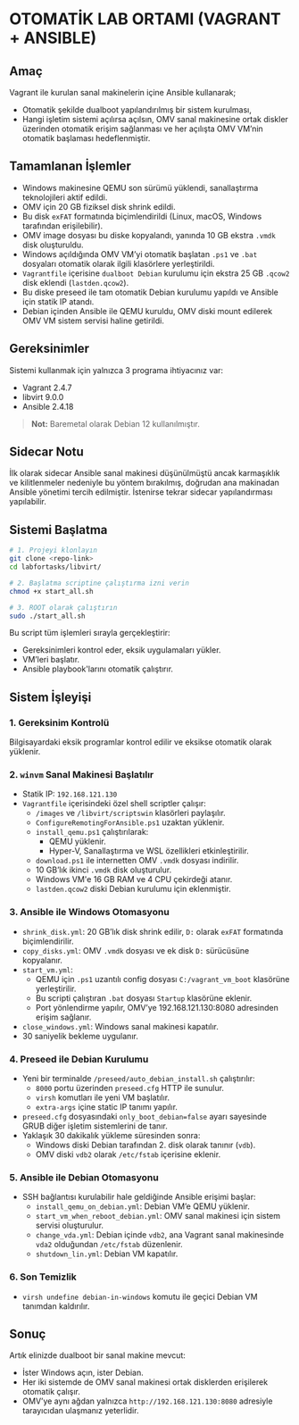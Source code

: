 # OTOMATİK LAB ORTAMI (VAGRANT + ANSIBLE)

## Amaç

Vagrant ile kurulan sanal makinelerin içine Ansible kullanarak;

- Otomatik şekilde dualboot yapılandırılmış bir sistem kurulması,
- Hangi işletim sistemi açılırsa açılsın, OMV sanal makinesine ortak diskler üzerinden otomatik erişim sağlanması ve her açılışta OMV VM’nin otomatik başlaması hedeflenmiştir.

## Tamamlanan İşlemler

- Windows makinesine QEMU son sürümü yüklendi, sanallaştırma teknolojileri aktif edildi.
- OMV için 20 GB fiziksel disk shrink edildi.
- Bu disk `exFAT` formatında biçimlendirildi (Linux, macOS, Windows tarafından erişilebilir).
- OMV image dosyası bu diske kopyalandı, yanında 10 GB ekstra `.vmdk` disk oluşturuldu.
- Windows açıldığında OMV VM’yi otomatik başlatan `.ps1` ve `.bat` dosyaları otomatik olarak ilgili klasörlere yerleştirildi.
- `Vagrantfile` içerisine `dualboot Debian` kurulumu için ekstra 25 GB `.qcow2` disk eklendi (`lastden.qcow2`).
- Bu diske preseed ile tam otomatik Debian kurulumu yapıldı ve Ansible için statik IP atandı.
- Debian içinden Ansible ile QEMU kuruldu, OMV diski mount edilerek OMV VM sistem servisi haline getirildi.

## Gereksinimler

Sistemi kullanmak için yalnızca 3 programa ihtiyacınız var:

- Vagrant 2.4.7
- libvirt 9.0.0
- Ansible 2.4.18

> **Not:** Baremetal olarak Debian 12 kullanılmıştır.

## Sidecar Notu

İlk olarak sidecar Ansible sanal makinesi düşünülmüştü ancak karmaşıklık ve kilitlenmeler nedeniyle bu yöntem bırakılmış, doğrudan ana makinadan Ansible yönetimi tercih edilmiştir. İstenirse tekrar sidecar yapılandırması yapılabilir.

## Sistemi Başlatma

```bash
# 1. Projeyi klonlayın
git clone <repo-link>
cd labfortasks/libvirt/

# 2. Başlatma scriptine çalıştırma izni verin
chmod +x start_all.sh

# 3. ROOT olarak çalıştırın
sudo ./start_all.sh
```

Bu script tüm işlemleri sırayla gerçekleştirir:

- Gereksinimleri kontrol eder, eksik uygulamaları yükler.
- VM’leri başlatır.
- Ansible playbook'larını otomatik çalıştırır.

## Sistem İşleyişi

### 1. Gereksinim Kontrolü

Bilgisayardaki eksik programlar kontrol edilir ve eksikse otomatik olarak yüklenir.

### 2. `winvm` Sanal Makinesi Başlatılır

- Statik IP: `192.168.121.130`
- `Vagrantfile` içerisindeki özel shell scriptler çalışır:
  - `/images` ve `/libvirt/scriptswin` klasörleri paylaşılır.
  - `ConfigureRemotingForAnsible.ps1` uzaktan yüklenir.
  - `install_qemu.ps1` çalıştırılarak:
    - QEMU yüklenir.
    - Hyper-V, Sanallaştırma ve WSL özellikleri etkinleştirilir.
  - `download.ps1` ile internetten OMV `.vmdk` dosyası indirilir.
  - 10 GB’lık ikinci `.vmdk` disk oluşturulur.
  - Windows VM'e 16 GB RAM ve 4 CPU çekirdeği atanır.
  - `lastden.qcow2` diski Debian kurulumu için eklenmiştir.

### 3. Ansible ile Windows Otomasyonu

- `shrink_disk.yml`: 20 GB’lık disk shrink edilir, `D:` olarak `exFAT` formatında biçimlendirilir.
- `copy_disks.yml`: OMV `.vmdk` dosyası ve ek disk `D:` sürücüsüne kopyalanır.
- `start_vm.yml`:
  - QEMU için `.ps1` uzantılı config dosyası `C:/vagrant_vm_boot` klasörüne yerleştirilir.
  - Bu scripti çalıştıran `.bat` dosyası `Startup` klasörüne eklenir.
  - Port yönlendirme yapılır, OMV’ye 192.168.121.130:8080 adresinden erişim sağlanır.
- `close_windows.yml`: Windows sanal makinesi kapatılır.
- 30 saniyelik bekleme uygulanır.

### 4. Preseed ile Debian Kurulumu

- Yeni bir terminalde `/preseed/auto_debian_install.sh` çalıştırılır:
  - `8000` portu üzerinden `preseed.cfg` HTTP ile sunulur.
  - `virsh` komutları ile yeni VM başlatılır.
  - `extra-args` içine static IP tanımı yapılır.
- `preseed.cfg` dosyasındaki `only_boot_debian=false` ayarı sayesinde GRUB diğer işletim sistemlerini de tanır.
- Yaklaşık 30 dakikalık yükleme süresinden sonra:
  - Windows diski Debian tarafından 2. disk olarak tanınır (`vdb`).
  - OMV diski `vdb2` olarak `/etc/fstab` içerisine eklenir.

### 5. Ansible ile Debian Otomasyonu

- SSH bağlantısı kurulabilir hale geldiğinde Ansible erişimi başlar:
  - `install_qemu_on_debian.yml`: Debian VM’e QEMU yüklenir.
  - `start_vm_when_reboot_debian.yml`: OMV sanal makinesi için sistem servisi oluşturulur.
  - `change_vda.yml`: Debian içinde `vdb2`, ana Vagrant sanal makinesinde `vda2` olduğundan `/etc/fstab` düzenlenir.
  - `shutdown_lin.yml`: Debian VM kapatılır.

### 6. Son Temizlik

- `virsh undefine debian-in-windows` komutu ile geçici Debian VM tanımdan kaldırılır.

## Sonuç

Artık elinizde dualboot bir sanal makine mevcut:

- İster Windows açın, ister Debian.
- Her iki sistemde de OMV sanal makinesi ortak disklerden erişilerek otomatik çalışır.
- OMV’ye aynı ağdan yalnızca `http://192.168.121.130:8080` adresiyle tarayıcıdan ulaşmanız yeterlidir.
